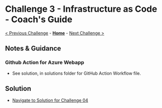 # Challenge 3 - Infrastructure as Code - Coach's Guide

[< Previous Challenge](./Challenge02.md) - **[Home](README.md)** - [Next Challenge >](./Challenge04.md)

## Notes & Guidance

### Github Action for Azure Webapp


- See solution, in solutions folder for GitHub Action Workflow file.

## Solution 
- [Navigate to Solution for Challenge 04](./Solution/Challenge%2003/Solution03.yml)